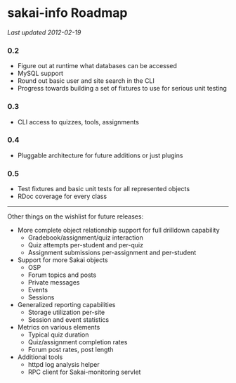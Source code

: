 # sakai-info Roadmap

*Last updated 2012-02-19*

### 0.2

* Figure out at runtime what databases can be accessed
* MySQL support
* Round out basic user and site search in the CLI
* Progress towards building a set of fixtures to use for serious unit testing

### 0.3

* CLI access to quizzes, tools, assignments

### 0.4

* Pluggable architecture for future additions or just plugins

### 0.5

* Test fixtures and basic unit tests for all represented objects
* RDoc coverage for every class

------

Other things on the wishlist for future releases:

* More complete object relationship support for full drilldown capability
  * Gradebook/assignment/quiz interaction
  * Quiz attempts per-student and per-quiz
  * Assignment submissions per-assignment and per-student
* Support for more Sakai objects
  * OSP
  * Forum topics and posts
  * Private messages
  * Events
  * Sessions
* Generalized reporting capabilities
  * Storage utilization per-site
  * Session and event statistics
* Metrics on various elements
  * Typical quiz duration
  * Quiz/assignment completion rates
  * Forum post rates, post length
* Additional tools
  * httpd log analysis helper
  * RPC client for Sakai-monitoring servlet

